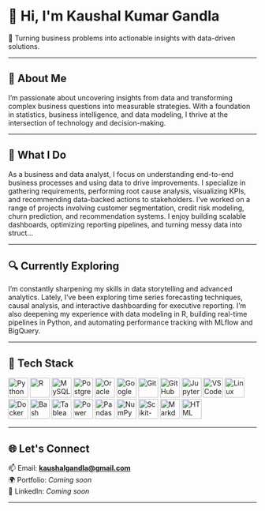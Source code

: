 
# 👋 Hi, I'm Kaushal Kumar Gandla

🎯 Turning business problems into actionable insights with data-driven solutions.

---

## 🧠 About Me

I’m passionate about uncovering insights from data and transforming complex business questions into measurable strategies. With a foundation in statistics, business intelligence, and data modeling, I thrive at the intersection of technology and decision-making.

---

## 💼 What I Do

As a business and data analyst, I focus on understanding end-to-end business processes and using data to drive improvements. I specialize in gathering requirements, performing root cause analysis, visualizing KPIs, and recommending data-backed actions to stakeholders. I’ve worked on a range of projects involving customer segmentation, credit risk modeling, churn prediction, and recommendation systems. I enjoy building scalable dashboards, optimizing reporting pipelines, and turning messy data into struct...

---

## 🔍 Currently Exploring

I’m constantly sharpening my skills in data storytelling and advanced analytics. Lately, I’ve been exploring time series forecasting techniques, causal analysis, and interactive dashboarding for executive reporting. I’m also deepening my experience with data modeling in R, building real-time pipelines in Python, and automating performance tracking with MLflow and BigQuery.

---

## 🧰 Tech Stack

<p align="left">
  <img src="https://cdn.jsdelivr.net/gh/devicons/devicon/icons/python/python-original.svg" width="40" title="Python"/>
  <img src="https://cdn.jsdelivr.net/gh/devicons/devicon/icons/r/r-original.svg" width="40" title="R"/>
  <img src="https://cdn.jsdelivr.net/gh/devicons/devicon/icons/mysql/mysql-original.svg" width="40" title="MySQL"/>
  <img src="https://cdn.jsdelivr.net/gh/devicons/devicon/icons/postgresql/postgresql-original.svg" width="40" title="PostgreSQL"/>
  <img src="https://cdn.jsdelivr.net/gh/devicons/devicon/icons/oracle/oracle-original.svg" width="40" title="Oracle"/>
  <img src="https://cdn.jsdelivr.net/gh/devicons/devicon/icons/googlecloud/googlecloud-original.svg" width="40" title="Google Cloud Platform"/>
  <img src="https://cdn.jsdelivr.net/gh/devicons/devicon/icons/git/git-original.svg" width="40" title="Git"/>
  <img src="https://cdn.jsdelivr.net/gh/devicons/devicon/icons/github/github-original.svg" width="40" title="GitHub"/>
  <img src="https://cdn.jsdelivr.net/gh/devicons/devicon/icons/jupyter/jupyter-original.svg" width="40" title="Jupyter Notebook"/>
  <img src="https://cdn.jsdelivr.net/gh/devicons/devicon/icons/vscode/vscode-original.svg" width="40" title="VS Code"/>
  <img src="https://cdn.jsdelivr.net/gh/devicons/devicon/icons/linux/linux-original.svg" width="40" title="Linux"/>
  <img src="https://cdn.jsdelivr.net/gh/devicons/devicon/icons/docker/docker-original.svg" width="40" title="Docker"/>
  <img src="https://cdn.jsdelivr.net/gh/devicons/devicon/icons/bash/bash-original.svg" width="40" title="Bash"/>
  <img src="https://cdn.jsdelivr.net/gh/devicons/devicon/icons/tableau/tableau-original.svg" width="40" title="Tableau"/>
  <img src="https://cdn.jsdelivr.net/gh/devicons/devicon/icons/powerbi/powerbi-original.svg" width="40" title="Power BI"/>
  <img src="https://cdn.jsdelivr.net/gh/devicons/devicon/icons/pandas/pandas-original.svg" width="40" title="Pandas"/>
  <img src="https://cdn.jsdelivr.net/gh/devicons/devicon/icons/numpy/numpy-original.svg" width="40" title="NumPy"/>
  <img src="https://cdn.jsdelivr.net/gh/devicons/devicon/icons/scikit-learn/scikit-learn-original.svg" width="40" title="Scikit-Learn"/>
  <img src="https://cdn.jsdelivr.net/gh/devicons/devicon/icons/markdown/markdown-original.svg" width="40" title="Markdown"/>
  <img src="https://cdn.jsdelivr.net/gh/devicons/devicon/icons/html5/html5-original.svg" width="40" title="HTML"/>
</p>

---

## 🌐 Let's Connect

📫 Email: **kaushalgandla@gmail.com**  
🌍 Portfolio: *Coming soon*  
🔗 LinkedIn: *Coming soon*

---


<!--
**Kaushalkumar97/kaushalkumar97** is a ✨ _special_ ✨ repository because its `README.md` (this file) appears on your GitHub profile.

Here are some ideas to get you started:

- 🔭 I’m currently working on ...
- 🌱 I’m currently learning ...
- 👯 I’m looking to collaborate on ...
- 🤔 I’m looking for help with ...
- 💬 Ask me about ...
- 📫 How to reach me: ...
- 😄 Pronouns: ...
- ⚡ Fun fact: ...
-->
